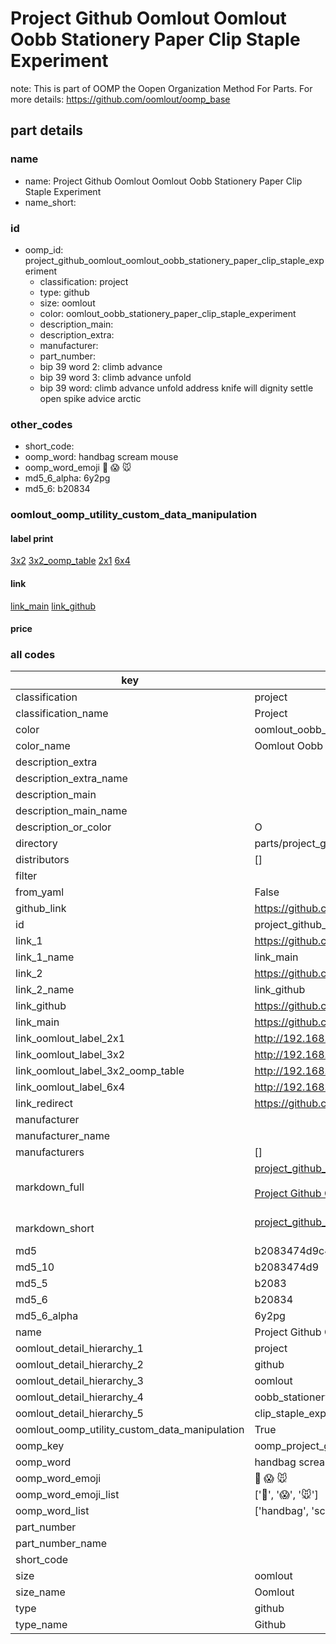 # Project Github Oomlout Oomlout Oobb Stationery Paper Clip Staple Experiment  

note: This is part of OOMP the Oopen Organization Method For Parts. For more details: https://github.com/oomlout/oomp_base

##  part details
  







### name
* name: Project Github Oomlout Oomlout Oobb Stationery Paper Clip Staple Experiment
* name_short: 
### id
* oomp_id: project_github_oomlout_oomlout_oobb_stationery_paper_clip_staple_experiment
  * classification: project
  * type: github
  * size: oomlout
  * color: oomlout_oobb_stationery_paper_clip_staple_experiment
  * description_main: 
  * description_extra: 
  * manufacturer: 
  * part_number: 
  * bip 39 word 2: climb advance
  * bip 39 word 3: climb advance unfold
  * bip 39 word: climb advance unfold address knife will dignity settle open spike advice arctic

### other_codes
* short_code: 
* oomp_word: handbag scream mouse
* oomp_word_emoji :handbag: :scream: :mouse:
* md5_6_alpha: 6y2pg
* md5_6: b20834






### oomlout_oomp_utility_custom_data_manipulation
#### label print
[3x2](http://192.168.1.245:1112/?label=oomp%206y2pg)
[3x2_oomp_table](http://192.168.1.108:1112/?label=oomp%206y2pg)
[2x1](http://192.168.1.242:1112/?label=oomp%206y2pg)
[6x4](http://192.168.1.55:1112/?label=oomp%206y2pg)    

#### link

[link_main](https://github.com/oomlout/oomlout_oomp_version_1_messy/tree/main/parts/project_github_oomlout_oomlout_oobb_stationery_paper_clip_staple_experiment) [link_github](https://github.com/oomlout/oomlout_oomp_version_1_messy/tree/main/parts/project_github_oomlout_oomlout_oobb_stationery_paper_clip_staple_experiment)                             

#### price







### all codes 
| key | value |  
| --- | --- |  
| classification | project |  
| classification_name | Project |  
| color | oomlout_oobb_stationery_paper_clip_staple_experiment |  
| color_name | Oomlout Oobb Stationery Paper Clip Staple Experiment |  
| description_extra |  |  
| description_extra_name |  |  
| description_main |  |  
| description_main_name |  |  
| description_or_color | O  |  
| directory | parts/project_github_oomlout_oomlout_oobb_stationery_paper_clip_staple_experiment |  
| distributors | [] |  
| filter |  |  
| from_yaml | False |  
| github_link | https://github.com/oomlout/oomlout_oomp_part_src/tree/main/parts/project_github_oomlout_oomlout_oobb_stationery_paper_clip_staple_experiment |  
| id | project_github_oomlout_oomlout_oobb_stationery_paper_clip_staple_experiment |  
| link_1 | https://github.com/oomlout/oomlout_oomp_version_1_messy/tree/main/parts/project_github_oomlout_oomlout_oobb_stationery_paper_clip_staple_experiment |  
| link_1_name | link_main |  
| link_2 | https://github.com/oomlout/oomlout_oomp_version_1_messy/tree/main/parts/project_github_oomlout_oomlout_oobb_stationery_paper_clip_staple_experiment |  
| link_2_name | link_github |  
| link_github | https://github.com/oomlout/oomlout_oomp_version_1_messy/tree/main/parts/project_github_oomlout_oomlout_oobb_stationery_paper_clip_staple_experiment |  
| link_main | https://github.com/oomlout/oomlout_oomp_version_1_messy/tree/main/parts/project_github_oomlout_oomlout_oobb_stationery_paper_clip_staple_experiment |  
| link_oomlout_label_2x1 | http://192.168.1.242:1112/?label=oomp%206y2pg |  
| link_oomlout_label_3x2 | http://192.168.1.245:1112/?label=oomp%206y2pg |  
| link_oomlout_label_3x2_oomp_table | http://192.168.1.108:1112/?label=oomp%206y2pg |  
| link_oomlout_label_6x4 | http://192.168.1.55:1112/?label=oomp%206y2pg |  
| link_redirect | https://github.com/oomlout/oomlout_oomp_version_1_messy/tree/main/parts/project_github_oomlout_oomlout_oobb_stationery_paper_clip_staple_experiment |  
| manufacturer |  |  
| manufacturer_name |  |  
| manufacturers | [] |  
| markdown_full | [project_github_oomlout_oomlout_oobb_stationery_paper_clip_staple_experiment](none)<br>[](none)<br>[Project Github Oomlout Oomlout Oobb Stationery Paper Clip Staple Experiment](none)<br><br> |  
| markdown_short | [project_github_oomlout_oomlout_oobb_stationery_paper_clip_staple_experiment](none)<br><br> |  
| md5 | b2083474d9c467c3ecbdd037da40f958 |  
| md5_10 | b2083474d9 |  
| md5_5 | b2083 |  
| md5_6 | b20834 |  
| md5_6_alpha | 6y2pg |  
| name | Project Github Oomlout Oomlout Oobb Stationery Paper Clip Staple Experiment |  
| oomlout_detail_hierarchy_1 | project |  
| oomlout_detail_hierarchy_2 | github |  
| oomlout_detail_hierarchy_3 | oomlout |  
| oomlout_detail_hierarchy_4 | oobb_stationery_paper |  
| oomlout_detail_hierarchy_5 | clip_staple_experiment |  
| oomlout_oomp_utility_custom_data_manipulation | True |  
| oomp_key | oomp_project_github_oomlout_oomlout_oobb_stationery_paper_clip_staple_experiment |  
| oomp_word | handbag scream mouse |  
| oomp_word_emoji | :handbag: :scream: :mouse: |  
| oomp_word_emoji_list | [':handbag:', ':scream:', ':mouse:'] |  
| oomp_word_list | ['handbag', 'scream', 'mouse'] |  
| part_number |  |  
| part_number_name |  |  
| short_code |  |  
| size | oomlout |  
| size_name | Oomlout |  
| type | github |  
| type_name | Github |  
